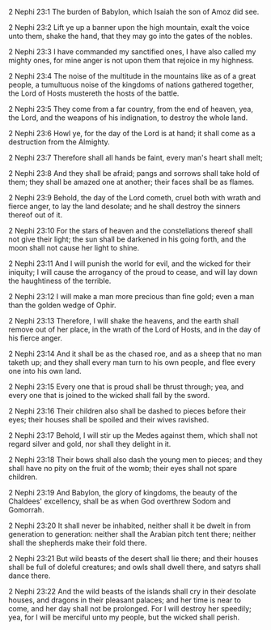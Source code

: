 2 Nephi 23:1 The burden of Babylon, which Isaiah the son of Amoz did
see.

2 Nephi 23:2 Lift ye up a banner upon the high mountain, exalt the voice
unto them, shake the hand, that they may go into the gates of the
nobles.

2 Nephi 23:3 I have commanded my sanctified ones, I have also called my
mighty ones, for mine anger is not upon them that rejoice in my
highness.

2 Nephi 23:4 The noise of the multitude in the mountains like as of a
great people, a tumultuous noise of the kingdoms of nations gathered
together, the Lord of Hosts mustereth the hosts of the battle.

2 Nephi 23:5 They come from a far country, from the end of heaven, yea,
the Lord, and the weapons of his indignation, to destroy the whole land.

2 Nephi 23:6 Howl ye, for the day of the Lord is at hand; it shall come
as a destruction from the Almighty.

2 Nephi 23:7 Therefore shall all hands be faint, every man's heart shall
melt;

2 Nephi 23:8 And they shall be afraid; pangs and sorrows shall take hold
of them; they shall be amazed one at another; their faces shall be as
flames.

2 Nephi 23:9 Behold, the day of the Lord cometh, cruel both with wrath
and fierce anger, to lay the land desolate; and he shall destroy the
sinners thereof out of it.

2 Nephi 23:10 For the stars of heaven and the constellations thereof
shall not give their light; the sun shall be darkened in his going
forth, and the moon shall not cause her light to shine.

2 Nephi 23:11 And I will punish the world for evil, and the wicked for
their iniquity; I will cause the arrogancy of the proud to cease, and
will lay down the haughtiness of the terrible.

2 Nephi 23:12 I will make a man more precious than fine gold; even a man
than the golden wedge of Ophir.

2 Nephi 23:13 Therefore, I will shake the heavens, and the earth shall
remove out of her place, in the wrath of the Lord of Hosts, and in the
day of his fierce anger.

2 Nephi 23:14 And it shall be as the chased roe, and as a sheep that no
man taketh up; and they shall every man turn to his own people, and flee
every one into his own land.

2 Nephi 23:15 Every one that is proud shall be thrust through; yea, and
every one that is joined to the wicked shall fall by the sword.

2 Nephi 23:16 Their children also shall be dashed to pieces before their
eyes; their houses shall be spoiled and their wives ravished.

2 Nephi 23:17 Behold, I will stir up the Medes against them, which shall
not regard silver and gold, nor shall they delight in it.

2 Nephi 23:18 Their bows shall also dash the young men to pieces; and
they shall have no pity on the fruit of the womb; their eyes shall not
spare children.

2 Nephi 23:19 And Babylon, the glory of kingdoms, the beauty of the
Chaldees' excellency, shall be as when God overthrew Sodom and Gomorrah.

2 Nephi 23:20 It shall never be inhabited, neither shall it be dwelt in
from generation to generation: neither shall the Arabian pitch tent
there; neither shall the shepherds make their fold there.

2 Nephi 23:21 But wild beasts of the desert shall lie there; and their
houses shall be full of doleful creatures; and owls shall dwell there,
and satyrs shall dance there.

2 Nephi 23:22 And the wild beasts of the islands shall cry in their
desolate houses, and dragons in their pleasant palaces; and her time is
near to come, and her day shall not be prolonged. For I will destroy her
speedily; yea, for I will be merciful unto my people, but the wicked
shall perish.
